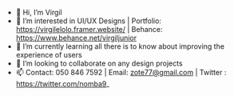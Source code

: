 - 👋 Hi, I’m Virgil
- 👀 I’m interested in UI/UX Designs | Portfolio: https://virgilelolo.framer.website/ | Behance: https://www.behance.net/virgiljunior
- 🌱 I’m currently learning all there is to know about improving the experience of users
- 💞️ I’m looking to collaborate on any design projects
- 📫 Contact: 050 846 7592 | Email: zote77@gmail.com | Twitter : https://twitter.com/nomba9_

<!---
Nomba9/Nomba9 is a ✨ special ✨ repository because its `README.md` (this file) appears on your GitHub profile.
You can click the Preview link to take a look at your changes.
--->
